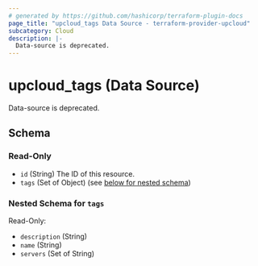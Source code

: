 ```yaml
---
# generated by https://github.com/hashicorp/terraform-plugin-docs
page_title: "upcloud_tags Data Source - terraform-provider-upcloud"
subcategory: Cloud
description: |-
  Data-source is deprecated.
---
```


# upcloud_tags (Data Source)

Data-source is deprecated.



<!-- schema generated by tfplugindocs -->
## Schema

### Read-Only

- `id` (String) The ID of this resource.
- `tags` (Set of Object) (see [below for nested schema](#nestedatt--tags))

<a id="nestedatt--tags"></a>
### Nested Schema for `tags`

Read-Only:

- `description` (String)
- `name` (String)
- `servers` (Set of String)


